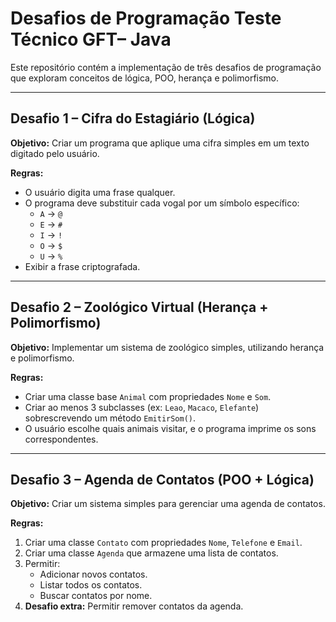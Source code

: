 # Desafios de Programação Teste Técnico GFT– Java

Este repositório contém a implementação de três desafios de programação que exploram conceitos de lógica, POO, herança e polimorfismo.  

---

## Desafio 1 – Cifra do Estagiário (Lógica)

**Objetivo:** Criar um programa que aplique uma cifra simples em um texto digitado pelo usuário.

**Regras:**
- O usuário digita uma frase qualquer.
- O programa deve substituir cada vogal por um símbolo específico:
  - `A` → `@`
  - `E` → `#`
  - `I` → `!`
  - `O` → `$`
  - `U` → `%`
- Exibir a frase criptografada.

---

## Desafio 2 – Zoológico Virtual (Herança + Polimorfismo)

**Objetivo:** Implementar um sistema de zoológico simples, utilizando herança e polimorfismo.

**Regras:**
- Criar uma classe base `Animal` com propriedades `Nome` e `Som`.
- Criar ao menos 3 subclasses (ex: `Leao`, `Macaco`, `Elefante`) sobrescrevendo um método `EmitirSom()`.
- O usuário escolhe quais animais visitar, e o programa imprime os sons correspondentes.

---

## Desafio 3 – Agenda de Contatos (POO + Lógica)

**Objetivo:** Criar um sistema simples para gerenciar uma agenda de contatos.

**Regras:**
1. Criar uma classe `Contato` com propriedades `Nome`, `Telefone` e `Email`.
2. Criar uma classe `Agenda` que armazene uma lista de contatos.
3. Permitir:
   - Adicionar novos contatos.
   - Listar todos os contatos.
   - Buscar contatos por nome.
4. **Desafio extra:** Permitir remover contatos da agenda.
